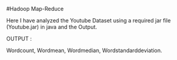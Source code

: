 #Hadoop Map-Reduce

Here I have analyzed the Youtube Dataset using a required jar file (Youtube.jar) in java and the Output.

OUTPUT :
 
 Wordcount, Wordmean, Wordmedian, Wordstandarddeviation.